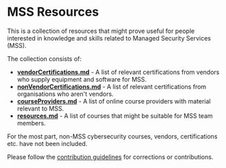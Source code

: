 # MSS Resources

This is a collection of resources that might prove useful for people interested in knowledge and skills related to Managed Security Services (MSS). 

The collection consists of:

* **[vendorCertifications.md](vendorCertifications.md)** - A list of relevant certifications from vendors who supply equipment and software for MSS.
* **[nonVendorCertifications.md](nonVendorCertifications.md)** - A list of relevant certifications from organisations who aren't vendors.
* **[courseProviders.md](courseProviders.md)** - A list of online course providers with material relevant to MSS.
* **[resources.md](resources.md)** - A list of courses that might be suitable for MSS team members.

For the most part, non-MSS cybersecurity courses, vendors, certifications etc. have not been included.

Please follow the [contribution guidelines](/howToContribute.md) for corrections or contributions.



